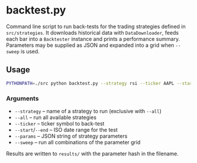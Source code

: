 # backtest.py

Command line script to run back-tests for the trading strategies defined in `src/strategies`.
It downloads historical data with `DataDownloader`, feeds each bar into a `Backtester`
instance and prints a performance summary. Parameters may be supplied as JSON and
expanded into a grid when `--sweep` is used.

## Usage

```bash
PYTHONPATH=./src python backtest.py --strategy rsi --ticker AAPL --start 2020-01-01 --end 2021-01-01 --params '{"rsi_buy": 30, "rsi_sell": 70}'
```

### Arguments
- `--strategy` – name of a strategy to run (exclusive with `--all`)
- `--all` – run all available strategies
- `--ticker` – ticker symbol to back-test
- `--start`/`--end` – ISO date range for the test
- `--params` – JSON string of strategy parameters
- `--sweep` – run all combinations of the parameter grid

Results are written to `results/` with the parameter hash in the filename.

